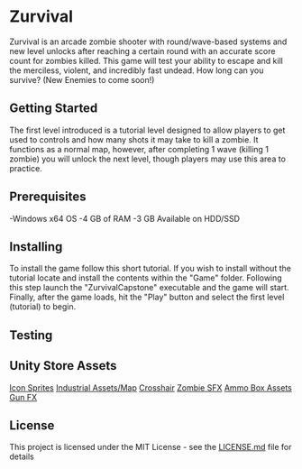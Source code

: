 # Zurvival
Zurvival is an arcade zombie shooter with round/wave-based systems and new level unlocks after reaching a certain round with an accurate score count for zombies killed. This game will test your ability to escape and kill the merciless, violent, and incredibly fast undead. How long can you survive?
(New Enemies to come soon!)
## Getting Started
The first level introduced is a tutorial level designed to allow players to get used to controls and how many shots it may take to kill a zombie. It functions as a normal map, however, after completing 1 wave (killing 1 zombie) you will unlock the next level, though players may use this area to practice.
## Prerequisites
-Windows x64 OS
-4 GB of RAM
-3 GB Available on HDD/SSD
## Installing
To install the game follow this short tutorial. 
If you wish to install without the tutorial locate and install the contents within the "Game" folder.
Following this step launch the "ZurvivalCapstone" executable and the game will start.
Finally, after the game loads, hit the "Play" button and select the first level (tutorial) to begin.
## Testing

## Unity Store Assets
[Icon Sprites](https://assetstore.unity.com/packages/2d/gui/icons/fps-icons-pack-45240)
[Industrial Assets/Map](https://assetstore.unity.com/packages/3d/environments/industrial/rpg-fps-game-assets-for-pc-mobile-industrial-set-v3-0-101429)
[Crosshair](https://assetstore.unity.com/packages/2d/gui/icons/simple-modern-crosshairs-pack-1-79034)
[Zombie SFX](https://assetstore.unity.com/packages/audio/sound-fx/creatures/zombie-voice-audio-pack-free-196645)
[Ammo Box Assets](https://assetstore.unity.com/packages/3d/props/weapons/ammo-crate-wood-ammunition-box-90071)
[Gun FX](https://assetstore.unity.com/packages/vfx/particles/war-fx-5669)
## License
This project is licensed under the MIT License - see the [LICENSE.md](https://github.com/Troy-Qasper/Zurvival-Capstone/blob/main/LICENSE) file for details
